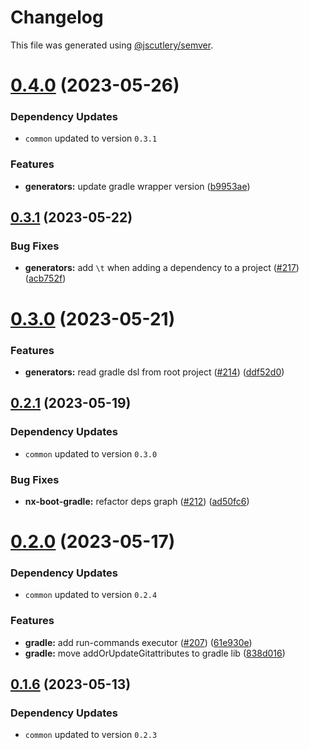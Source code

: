 # Changelog

This file was generated using [@jscutlery/semver](https://github.com/jscutlery/semver).

# [0.4.0](https://github.com/khalilou88/jnxplus/compare/gradle-0.3.1...gradle-0.4.0) (2023-05-26)

### Dependency Updates

* `common` updated to version `0.3.1`

### Features

* **generators:** update gradle wrapper version ([b9953ae](https://github.com/khalilou88/jnxplus/commit/b9953ae7607d8b9ca01542627711b79b131d629d))



## [0.3.1](https://github.com/khalilou88/jnxplus/compare/gradle-0.3.0...gradle-0.3.1) (2023-05-22)


### Bug Fixes

* **generators:** add `\t` when adding a dependency to a project ([#217](https://github.com/khalilou88/jnxplus/issues/217)) ([acb752f](https://github.com/khalilou88/jnxplus/commit/acb752f01a735cae98432e22934d457721378a4f))



# [0.3.0](https://github.com/khalilou88/jnxplus/compare/gradle-0.2.1...gradle-0.3.0) (2023-05-21)


### Features

* **generators:** read gradle dsl from root project ([#214](https://github.com/khalilou88/jnxplus/issues/214)) ([ddf52d0](https://github.com/khalilou88/jnxplus/commit/ddf52d0e0886081c2c4b3176488e1779457defeb))



## [0.2.1](https://github.com/khalilou88/jnxplus/compare/gradle-0.2.0...gradle-0.2.1) (2023-05-19)

### Dependency Updates

* `common` updated to version `0.3.0`

### Bug Fixes

* **nx-boot-gradle:** refactor deps graph ([#212](https://github.com/khalilou88/jnxplus/issues/212)) ([ad50fc6](https://github.com/khalilou88/jnxplus/commit/ad50fc6302e981080040a9343def126015b1e216))



# [0.2.0](https://github.com/khalilou88/jnxplus/compare/gradle-0.1.6...gradle-0.2.0) (2023-05-17)

### Dependency Updates

* `common` updated to version `0.2.4`

### Features

* **gradle:** add run-commands executor ([#207](https://github.com/khalilou88/jnxplus/issues/207)) ([61e930e](https://github.com/khalilou88/jnxplus/commit/61e930e39caa38f2527e2cd8d32f8e9ed4701e07))
* **gradle:** move addOrUpdateGitattributes to gradle lib ([838d016](https://github.com/khalilou88/jnxplus/commit/838d016a22d3718c71bbe99560f430ab917e4a20))



## [0.1.6](https://github.com/khalilou88/jnxplus/compare/gradle-0.1.5...gradle-0.1.6) (2023-05-13)

### Dependency Updates

- `common` updated to version `0.2.3`
